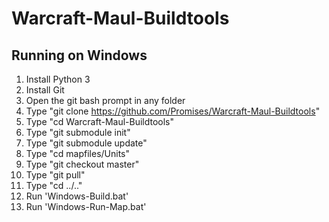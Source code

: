 # Warcraft-Maul-Buildtools


## Running on Windows
1. Install Python 3
2. Install Git
3. Open the git bash prompt in any folder
4. Type "git clone https://github.com/Promises/Warcraft-Maul-Buildtools"
5. Type "cd Warcraft-Maul-Buildtools"
6. Type "git submodule init"
7. Type "git submodule update"
8. Type "cd mapfiles/Units"
9. Type "git checkout master"
10. Type "git pull"
11. Type "cd ../.."
12. Run 'Windows-Build.bat'
13. Run 'Windows-Run-Map.bat'

